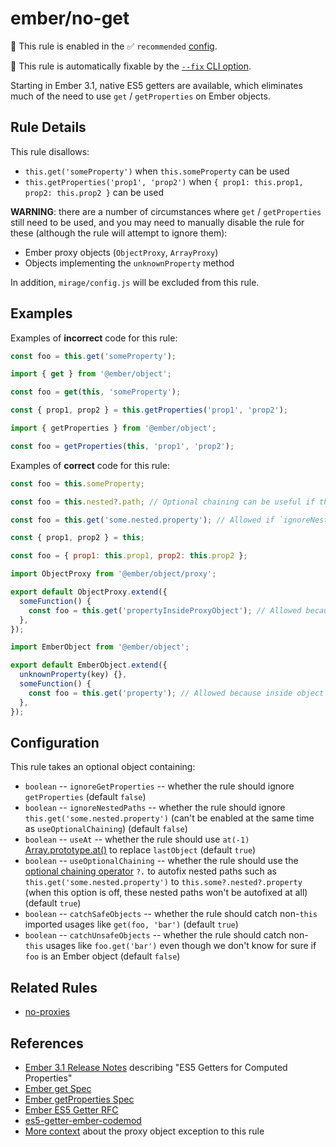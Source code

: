 # ember/no-get

💼 This rule is enabled in the ✅ `recommended` [config](https://github.com/ember-cli/eslint-plugin-ember#-configurations).

🔧 This rule is automatically fixable by the [`--fix` CLI option](https://eslint.org/docs/latest/user-guide/command-line-interface#--fix).

<!-- end auto-generated rule header -->

Starting in Ember 3.1, native ES5 getters are available, which eliminates much of the need to use `get` / `getProperties` on Ember objects.

## Rule Details

This rule disallows:

- `this.get('someProperty')` when `this.someProperty` can be used
- `this.getProperties('prop1', 'prop2')` when `{ prop1: this.prop1, prop2: this.prop2 }` can be used

**WARNING**: there are a number of circumstances where `get` / `getProperties` still need to be used, and you may need to manually disable the rule for these (although the rule will attempt to ignore them):

- Ember proxy objects (`ObjectProxy`, `ArrayProxy`)
- Objects implementing the `unknownProperty` method

In addition, `mirage/config.js` will be excluded from this rule.

## Examples

Examples of **incorrect** code for this rule:

```js
const foo = this.get('someProperty');
```

```js
import { get } from '@ember/object';

const foo = get(this, 'someProperty');
```

```js
const { prop1, prop2 } = this.getProperties('prop1', 'prop2');
```

```js
import { getProperties } from '@ember/object';

const foo = getProperties(this, 'prop1', 'prop2');
```

Examples of **correct** code for this rule:

```js
const foo = this.someProperty;
```

```js
const foo = this.nested?.path; // Optional chaining can be useful if the nested path can have null or undefined properties in it.
```

```js
const foo = this.get('some.nested.property'); // Allowed if `ignoreNestedPaths` option is enabled.
```

```js
const { prop1, prop2 } = this;
```

```js
const foo = { prop1: this.prop1, prop2: this.prop2 };
```

```js
import ObjectProxy from '@ember/object/proxy';

export default ObjectProxy.extend({
  someFunction() {
    const foo = this.get('propertyInsideProxyObject'); // Allowed because inside proxy object.
  },
});
```

```js
import EmberObject from '@ember/object';

export default EmberObject.extend({
  unknownProperty(key) {},
  someFunction() {
    const foo = this.get('property'); // Allowed because inside object implementing `unknownProperty()`.
  },
});
```

## Configuration

This rule takes an optional object containing:

- `boolean` -- `ignoreGetProperties` -- whether the rule should ignore `getProperties` (default `false`)
- `boolean` -- `ignoreNestedPaths` -- whether the rule should ignore `this.get('some.nested.property')` (can't be enabled at the same time as `useOptionalChaining`) (default `false`)
- `boolean` -- `useAt` -- whether the rule should use `at(-1)` [Array.prototype.at()](https://developer.mozilla.org/en-US/docs/Web/JavaScript/Reference/Global_Objects/Array/at) to replace `lastObject` (default `true`)
- `boolean` -- `useOptionalChaining` -- whether the rule should use the [optional chaining operator](https://developer.mozilla.org/en-US/docs/Web/JavaScript/Reference/Operators/Optional_chaining) `?.` to autofix nested paths such as `this.get('some.nested.property')` to `this.some?.nested?.property` (when this option is off, these nested paths won't be autofixed at all) (default `true`)
- `boolean` -- `catchSafeObjects` -- whether the rule should catch non-`this` imported usages like `get(foo, 'bar')` (default `true`)
- `boolean` -- `catchUnsafeObjects` -- whether the rule should catch non-`this` usages like `foo.get('bar')` even though we don't know for sure if `foo` is an Ember object (default `false`)

## Related Rules

- [no-proxies](no-proxies.md)

## References

- [Ember 3.1 Release Notes](https://blog.emberjs.com/2018/04/13/ember-3-1-released.html) describing "ES5 Getters for Computed Properties"
- [Ember get Spec](https://api.emberjs.com/ember/release/functions/@ember%2Fobject/get)
- [Ember getProperties Spec](https://api.emberjs.com/ember/release/functions/@ember%2Fobject/getProperties)
- [Ember ES5 Getter RFC](https://github.com/emberjs/rfcs/blob/master/text/0281-es5-getters.md)
- [es5-getter-ember-codemod](https://github.com/rondale-sc/es5-getter-ember-codemod)
- [More context](https://github.com/emberjs/ember.js/issues/16148) about the proxy object exception to this rule
